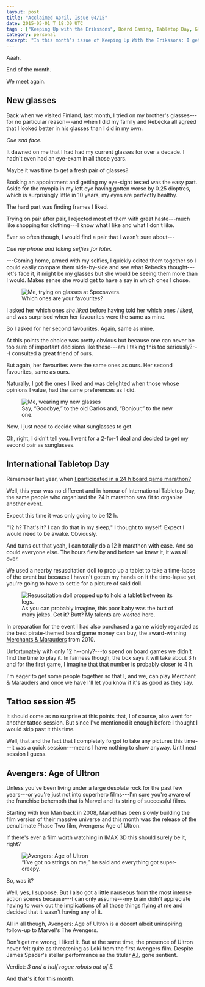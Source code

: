 ```yaml
---
layout: post
title: "Acclaimed April, Issue 04/15"
date: 2015-05-01 T 18:30 UTC
tags : ["Keeping Up with the Erikssons", Board Gaming, Tabletop Day, Glasses, Tattoo, "Avengers: Age of Ultron", Marvel, Movies]
category: personal
excerpt: "In this month’s issue of Keeping Up With the Erikssons: I get new glasses, play lots of board games, continue my tattoo and go to the cinema to experience Avengers: Age of Ultron in IMAX 3D."
---
```

Aaah.

End of the month.

We meet again.

## New glasses

Back when we visited Finland, last month, I tried on my brother's glasses---for no particular reason---and when I did my family and Rebecka all agreed that I looked better in his glasses than I did in my own.

*Cue sad face.*

It dawned on me that I had had my current glasses for over a decade. I hadn't even had an eye-exam in all those years.

Maybe it was time to get a fresh pair of glasses?

Booking an appointment and getting my eye-sight tested was the easy part. Aside for the myopia in my left eye having gotten worse by 0.25 dioptres, which is surprisingly little in 10 years, my eyes are perfectly healthy.

The hard part was finding frames I liked.

Trying on pair after pair, I rejected most of them with great haste---much like shopping for clothing---I know what I like and what I don't like.

Ever so often though, I would find a pair that I wasn't sure about---

*Cue my phone and taking selfies for later.*

---Coming home, armed with my selfies, I quickly edited them together so I could easily compare them side-by-side and see what Rebecka thought---let's face it, it might be my glasses but she would be seeing them more than I would. Makes sense she would get to have a say in which ones I chose.

<figure>
	<img class="js-lazy-load" data-original="/assets/posts/2015/april/acclaimed-april-issue-04-15/carlos-eriksson-at-specsavers.jpg" alt="Me, trying on glasses at Specsavers.">
	<figcaption>Which ones are your favourites?</figcaption>
</figure>

I asked her which ones *she liked* before having told her which ones *I liked*, and was surprised when her favourites were the same as mine.

So I asked for her second favourites. Again, same as mine.

At this points the choice was pretty obvious but because one can never be too sure of important decisions like these---am I taking this too seriously?---I consulted a great friend of ours.

But again, her favourites were the same ones as ours. Her second favourites, same as ours.

Naturally, I got the ones I liked and was delighted when those whose opinions I value, had the same preferences as I did.

<figure>
	<img class="js-lazy-load" data-original="/assets/posts/2015/april/acclaimed-april-issue-04-15/carlos-eriksson-new-glasses.jpg" alt="Me, wearing my new glasses">
	<figcaption>Say, “Goodbye,” to the old Carlos and, “Bonjour,” to the new one.</figcaption>
</figure>

Now, I just need to decide what sunglasses to get.

Oh, right, I didn't tell you. I went for a 2-for-1 deal and decided to get my second pair as sunglasses.

## International Tabletop Day

Remember last year, when [I participated in a 24 h board game marathon?][board]

Well, this year was no different and in honour of International Tabletop Day, the same people who organised the 24 h marathon saw fit to organise another event.

Expect this time it was only going to be 12 h.

"12 h? That's it? I can do that in my sleep," I thought to myself. Expect I would need to be awake. Obviously.

And turns out that yeah, I can totally do a 12 h marathon with ease. And so could everyone else. The hours flew by and before we knew it, it was all over.

We used a nearby resuscitation doll to prop up a tablet to take a time-lapse of the event but because I haven't gotten my hands on it the time-lapse yet, you're going to have to settle for a picture of said doll.

<figure>
	<img class="js-lazy-load" data-original="/assets/posts/2015/april/acclaimed-april-issue-04-15/12-h-board-gaming-marathon-time-lapse-baby.jpg" alt="Resuscitation doll propped up to hold a tablet between its legs.">
	<figcaption>As you can probably imagine, this poor baby was the butt of many jokes. Get it? Butt? My talents are wasted here.</figcaption>
</figure>

In preparation for the event I had also purchased a game widely regarded as the best pirate-themed board game money can buy, the award-winning [Merchants & Marauders][merchants] from 2010.

Unfortunately with only 12 h--only?---to spend on board games we didn't find the time to play it. In fairness though, the box says it will take about 3 h and for the first game, I imagine that that number is probably closer to 4 h.

I'm eager to get some people together so that I, and we, can play Merchant & Marauders and once we have I'll let you know if it's as good as they say.

## Tattoo session \#5

It should come as no surprise at this points that, I of course, also went for another tattoo session. But since I've mentioned it enough before I thought I would skip past it this time.

Well, that and the fact that I completely forgot to take any pictures this time---it was a quick session---means I have nothing to show anyway. Until next session I guess.

## Avengers: Age of Ultron

Unless you've been living under a large desolate rock for the past few years---or you're just not into superhero films---I'm sure you're aware of the franchise behemoth that is Marvel and its string of successful films.

Starting with Iron Man back in 2008, Marvel has been slowly building the film version of their massive universe and this month was the release of the penultimate Phase Two film, Avengers: Age of Ultron.

If there's ever a film worth watching in IMAX 3D this should surely be it, right?

<figure>
	<img class="js-lazy-load" data-original="/assets/posts/2015/april/acclaimed-april-issue-04-15/avengers-age-of-ultron.jpg" alt="Avengers: Age of Ultron">
	<figcaption>“I’ve got no strings on me,” he said and everything got super-creepy.</figcaption>
</figure>

So, was it?

Well, yes, I suppose. But I also got a little nauseous from the most intense action scenes because---I can only assume---my brain didn't appreciate having to work out the implications of all those things flying at me and decided that it wasn't having any of it.

All in all though, Avengers: Age of Ultron is a decent albeit uninspiring follow-up to Marvel's The Avengers.

Don't get me wrong, I liked it. But at the same time, the presence of Ultron never felt quite as threatening as Loki from the first Avengers film. Despite James Spader's stellar performance as the titular <abbr title="artificial intelligence" class="small-caps">A.I.</abbr> gone sentient.

Verdict: *3 and a half rogue robots out of 5.*

And that's it for this month.

[board]: /blog/no-sleep-for-i-am-the-werewolf/
[merchants]: http://zmangames.com/product-details.php?id=941